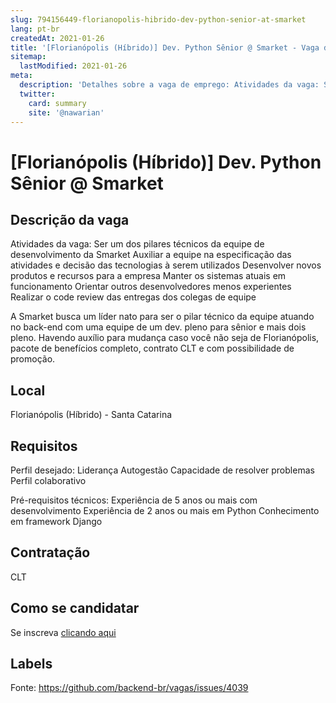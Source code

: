 ```yaml
---
slug: 794156449-florianopolis-hibrido-dev-python-senior-at-smarket
lang: pt-br
createdAt: 2021-01-26
title: '[Florianópolis (Híbrido)] Dev. Python Sênior @ Smarket - Vaga de Emprego'
sitemap:
  lastModified: 2021-01-26
meta:
  description: 'Detalhes sobre a vaga de emprego: Atividades da vaga: Ser um dos pilares técnicos da equipe de desenvolvimento da Smarket Auxiliar a equipe na especificação das atividades e decisão das tecnologias à serem utilizados Desenvolver novos produtos e recursos para a empresa Manter os sistemas atuais em funcionamento Orientar outros desenvolvedores menos experientes Realizar o code review das entregas dos colegas de equipe A Smarket busca um líder nato para ser o pilar técnico da equipe atuando no back-end com uma equipe de um dev. pleno para sênior e mais dois pleno. Havendo auxílio para mudança caso você não seja de Florianópolis, pacote de benefícios completo, contrato CLT e com possibilidade de promoção.'
  twitter:
    card: summary
    site: '@nawarian'
---
```


# [Florianópolis (Híbrido)] Dev. Python Sênior @ Smarket

## Descrição da vaga

Atividades da vaga:
Ser um dos pilares técnicos da equipe de desenvolvimento da Smarket
Auxiliar a equipe na especificação das atividades e decisão das tecnologias à serem utilizados 
Desenvolver novos produtos e recursos para a empresa
Manter os sistemas atuais em funcionamento
Orientar outros desenvolvedores menos experientes 
Realizar o code review das entregas dos colegas de equipe

A Smarket busca um líder nato para ser o pilar técnico da equipe atuando no back-end com uma equipe de um dev. pleno para sênior e mais dois pleno. Havendo auxílio para mudança caso você não seja de Florianópolis, pacote de benefícios completo, contrato CLT e com possibilidade de promoção.

## Local

Florianópolis (Híbrido) - Santa Catarina

## Requisitos

Perfil desejado:
Liderança
Autogestão
Capacidade de resolver problemas
Perfil colaborativo

Pré-requisitos técnicos:
Experiência de 5 anos ou mais com desenvolvimento
Experiência de 2 anos ou mais em Python
Conhecimento em framework Django

## Contratação

CLT

## Como se candidatar

Se inscreva [clicando aqui](https://www.pyjobs.com.br/job/2016)

## Labels



Fonte: https://github.com/backend-br/vagas/issues/4039
